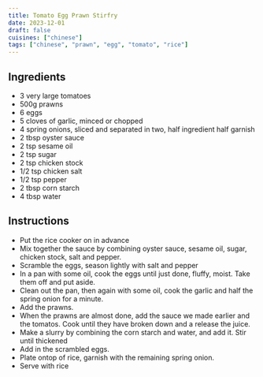 ```yaml
---
title: Tomato Egg Prawn Stirfry
date: 2023-12-01
draft: false
cuisines: ["chinese"]
tags: ["chinese", "prawn", "egg", "tomato", "rice"]
---
```


## Ingredients
- 3 very large tomatoes
- 500g prawns
- 6 eggs
- 5 cloves of garlic, minced or chopped
- 4 spring onions, sliced and separated in two, half ingredient half garnish
- 2 tbsp oyster sauce
- 2 tsp sesame oil
- 2 tsp sugar
- 2 tsp chicken stock
- 1/2 tsp chicken salt
- 1/2 tsp pepper
- 2 tbsp corn starch
- 4 tbsp water

## Instructions
- Put the rice cooker on in advance
- Mix together the sauce by combining oyster sauce, sesame oil, sugar, chicken stock, salt and pepper.
- Scramble the eggs, season lightly with salt and pepper
- In a pan with some oil, cook the eggs until just done, fluffy, moist. Take them off and put aside.
- Clean out the pan, then again with some oil, cook the garlic and half the spring onion for a minute.
- Add the prawns.
- When the prawns are almost done, add the sauce we made earlier and the tomatos. Cook until they have broken down and a release the juice.
- Make a slurry by combining the corn starch and water, and add it. Stir until thickened
- Add in the scrambled eggs.
- Plate ontop of rice, garnish with the remaining spring onion.
- Serve with rice

